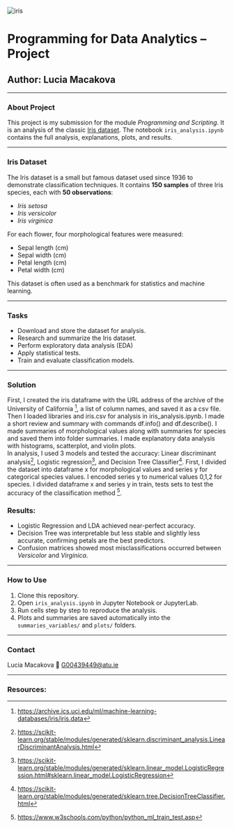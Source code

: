 ![iris](https://images.pexels.com/photos/31178524/pexels-photo-31178524.jpeg)

# Programming for Data Analytics – Project  
## Author: Lucia Macakova  

---

### About Project
This project is my submission for the module *Programming and Scripting*. It is an analysis of the classic [Iris dataset](https://en.wikipedia.org/wiki/Iris_flower_data_set). The notebook `iris_analysis.ipynb` contains the full analysis, explanations, plots, and results.

---

### Iris Dataset
The Iris dataset is a small but famous dataset used since 1936 to demonstrate classification techniques. It contains **150 samples** of three Iris species, each with **50 observations**:  

- *Iris setosa*  
- *Iris versicolor*  
- *Iris virginica*  

For each flower, four morphological features were measured:  

- Sepal length (cm)  
- Sepal width (cm)  
- Petal length (cm)  
- Petal width (cm)  

This dataset is often used as a benchmark for statistics and machine learning.

---

### Tasks
- Download and store the dataset for analysis.
- Research and summarize the Iris dataset. 
- Perform exploratory data analysis (EDA)  
- Apply statistical tests.  
- Train and evaluate classification models.  

---

### Solution 
First, I created the iris dataframe with the URL address of the archive of the University of California [^2], a list of column names, and saved it as a csv file.\
Then I loaded libraries and iris.csv for analysis in iris_analysis.ipynb. I made a short review and summary with commands df.info() and df.describe(). 
I made summaries of morphological values along with summaries for species and saved them into folder summaries. I made explanatory data analysis with histograms, scatterplot, and violin plots.\
In analysis, I used 3 models and tested the accuracy: Linear discriminant analysis[^3], Logistic regression[^4], and Decision Tree Classifier[^5].
First, I divided the dataset into dataframe x for morphological values and series y for categorical species values. I encoded series y to numerical values 0,1,2 for species. I divided dataframe x and series y in train, tests sets to test the accuracy of the classification method [^6].
  

### Results: 
- Logistic Regression and LDA achieved near-perfect accuracy.  
- Decision Tree was interpretable but less stable and slightly less accurate, confirming petals are the best predictors.  
- Confusion matrices showed most misclassifications occurred between *Versicolor* and *Virginica*.  

---

### How to Use
1. Clone this repository.  
2. Open `iris_analysis.ipynb` in Jupyter Notebook or JupyterLab.  
3. Run cells step by step to reproduce the analysis.  
4. Plots and summaries are saved automatically into the `summaries_variables/` and `plots/` folders.  

---

### Contact
Lucia Macakova
📧 G00439449@atu.ie  

---

### Resources:
[^1]:   https://en.wikipedia.org/wiki/Iris_flower_data_set
[^2]:   https://archive.ics.uci.edu/ml/machine-learning-databases/iris/iris.data
[^3]:   https://scikit-learn.org/stable/modules/generated/sklearn.discriminant_analysis.LinearDiscriminantAnalysis.html     
[^4]:   https://scikit-learn.org/stable/modules/generated/sklearn.linear_model.LogisticRegression.html#sklearn.linear_model.LogisticRegression
[^5]:   https://scikit-learn.org/stable/modules/generated/sklearn.tree.DecisionTreeClassifier.html
[^6]:   https://www.w3schools.com/python/python_ml_train_test.asp 



